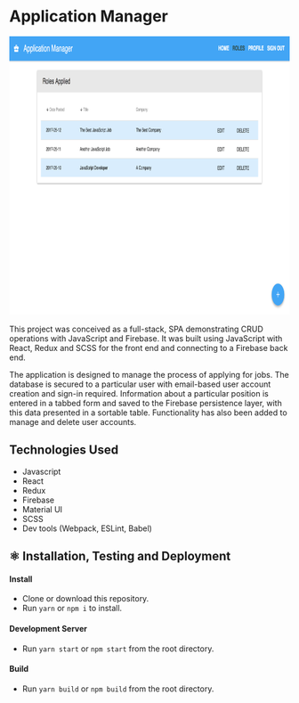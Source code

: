 # Application Manager

<p align="center">
  <img src="./screen-shot.png" alt="Image of application manager" width="auto" height="500">
</p>

This project was conceived as a full-stack, SPA demonstrating CRUD operations with JavaScript and 
Firebase.  It was built using JavaScript with React, Redux and SCSS for the front end and connecting 
to a Firebase back end.

The application is designed to manage the process of applying for jobs.  The database is secured to a 
particular user with email-based user account creation and sign-in required.  Information about a 
particular position is entered in a tabbed form and saved to the Firebase persistence layer, with this 
data presented in a sortable table.  Functionality has also been added to manage and delete user accounts.

## Technologies Used
- Javascript
- React
- Redux
- Firebase
- Material UI
- SCSS
- Dev tools (Webpack, ESLint, Babel)

## ⚛️ Installation, Testing and Deployment

#### Install
- Clone or download this repository.
- Run `yarn` or `npm i` to install.

#### Development Server
- Run `yarn start` or `npm start` from the root directory.

#### Build
- Run `yarn build` or `npm build` from the root directory.
